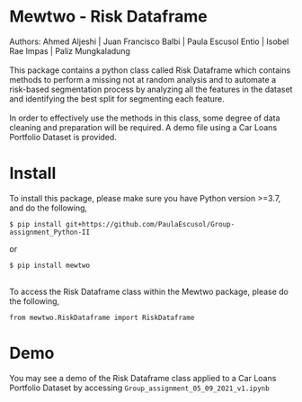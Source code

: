 # Mewtwo - Risk Dataframe
Authors: Ahmed Aljeshi | Juan Francisco Balbi | Paula Escusol Entio | Isobel Rae Impas | Paliz Mungkaladung
<br>
<br>This package contains a python class called Risk Dataframe which contains methods to perform a missing not at random analysis and to automate a risk-based segmentation process by analyzing all the features in the dataset and identifying the best split for segmenting each feature.
<br>
<br>In order to effectively use the methods in this class, some degree of data cleaning and preparation will be required. A demo file using a Car Loans Portfolio Dataset is provided.

# Install
To install this package, please make sure you have Python version >=3.7, and do the following,
```
$ pip install git+https://github.com/PaulaEscusol/Group-assignment_Python-II
```
or
```
$ pip install mewtwo
```
<br>To access the Risk Dataframe class within the Mewtwo package, please do the following,
```
from mewtwo.RiskDataframe import RiskDataframe
```

# Demo
You may see a demo of the Risk Dataframe class applied to a Car Loans Portfolio Dataset by accessing ```Group_assignment_05_09_2021_v1.ipynb```
